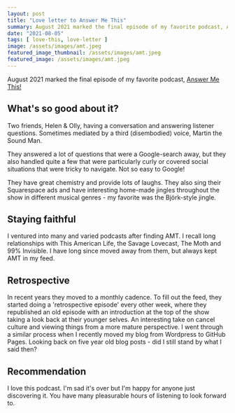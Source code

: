 ```yaml
---
layout: post
title: "Love letter to Answer Me This"
summary: August 2021 marked the final episode of my favorite podcast, Answer Me This!
date: "2021-08-05"
tags: [ love-this, love-letter ]
image: /assets/images/amt.jpeg
featured_image_thumbnail: /assets/images/amt.jpeg
featured_image: /assets/images/amt.jpeg
---
```


August 2021 marked the final episode of my favorite podcast, [Answer Me This!](https://answermethispodcast.com/)

## What's so good about it?

Two friends, Helen & Olly, having a conversation and answering listener questions. Sometimes mediated by a third (disembodied) voice, Martin the Sound Man. 

They answered a lot of questions that were a Google-search away, but they also handled quite a few that were particularly curly or covered social situations that were tricky to navigate. 
Not so easy to Google! 

They have great chemistry and provide lots of laughs. They also sing their Squarespace ads and have interesting home-made jingles throughout the show in different musical genres - my favorite was the Björk-style jingle.



## Staying faithful

I ventured into many and varied podcasts after finding AMT. I recall long relationships with This American Life, the Savage Lovecast, The Moth and 99% Invisible. 
I have long since moved away from them, but always kept AMT in my feed. 

## Retrospective

In recent years they moved to a monthly cadence. To fill out the feed, they started doing a 'retrospective episode' every other week, where they 
republished an old episode with an introduction at the top of the show taking a look back at their younger selves. 
An interesting take on cancel culture and viewing things from a more mature perspective. I went through a similar process when I recently moved my blog from Wordpress to GitHub Pages. 
Looking back on five year old blog posts - did I still stand by what I said then?
 
## Recommendation

I love this podcast. I'm sad it's over but I'm  happy for anyone just discovering it. You have many pleasurable hours of listening to look forward to.
